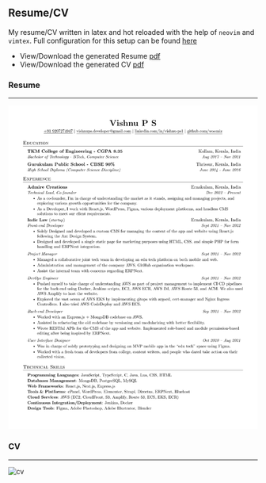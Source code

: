 ## Resume/CV

My resume/CV written in latex and hot reloaded with the help of `neovim` and `vimtex`.
Full configuration for this setup can be found [here](https://github.com/woomiz/config/tree/master/ubuntu)

- View/Download the generated Resume [pdf](./output/resume.pdf)
- View/Download the generated CV [pdf](./output/cv.pdf)

### Resume

---

![resume](./output/resume.jpg)

### CV

---

![cv](./output/cv.jpg)
